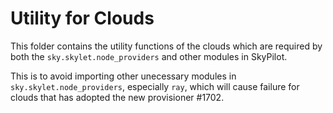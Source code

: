 # Utility for Clouds

This folder contains the utility functions of the clouds which are required by both
the `sky.skylet.node_providers` and other modules in SkyPilot.

This is to avoid importing other unecessary modules in `sky.skylet.node_providers`, especially
`ray`, which will cause failure for clouds that has adopted the new provisioner #1702.
